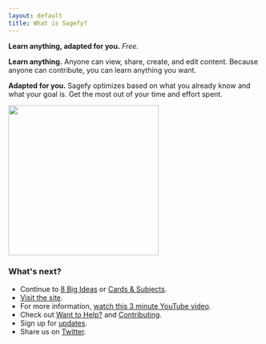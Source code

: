 ```yaml
---
layout: default
title: What is Sagefy?
---
```


**Learn anything, adapted for you.** _Free._

**Learn anything.** Anyone can view, share, create, and edit content. Because anyone can contribute, you can learn anything you want.

**Adapted for you.** Sagefy optimizes based on what you already know and what your goal is. Get the most out of your time and effort spent.

[<img width="300" src="https://user-images.githubusercontent.com/1221423/55904606-186bb280-5b85-11e9-8c67-0d8baefefd2c.png">](https://sagefy.org)

### What's next?

- Continue to [8 Big Ideas](http://docs.sagefy.org/ideas) or [Cards & Subjects](http://docs.sagefy.org/cards-subjects).
- [Visit the site](https://sagefy.org).
- For more information, [watch this 3 minute YouTube video](https://youtu.be/h9LD7GKtEa0).
- Check out [Want to Help?](https://docs.sagefy.org/want-to-help) and [Contributing](https://github.com/sagefy/sagefy/blob/master/.github/CONTRIBUTING.md).
- Sign up for [updates](/updates).
- Share us on [Twitter](https://twitter.com/sagefyorg).
